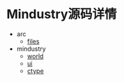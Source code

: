 # Mindustry源码详情

- arc
  - [files](docs/arc/files.md)
- mindustry
  - [world](docs/mindustry/world.md)
  - [ui](docs/mindustry/ui.md)
  - [ctype](docs/mindustry/ctype.md)


